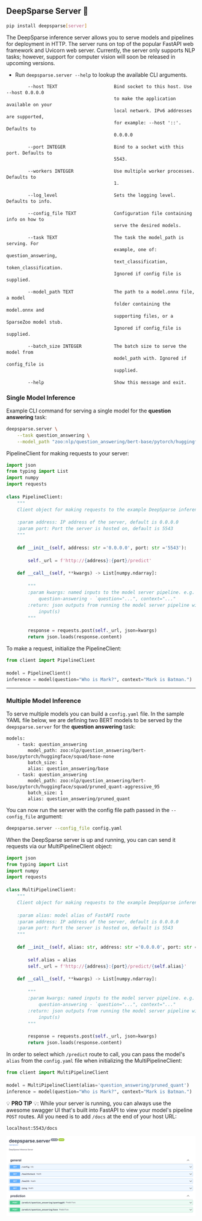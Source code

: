 ## DeepSparse Server 🔌

```bash
pip install deepsparse[server]
```

The DeepSparse inference server allows you to serve models and pipelines for deployment in HTTP. The server runs on top of the popular FastAPI web framework and Uvicorn web server. Currently, the server only supports NLP tasks; however, support for computer vision will soon be released in upcoming versions.

 - Run `deepsparse.server --help` to lookup the available CLI arguments.

```
        --host TEXT                     Bind socket to this host. Use --host 0.0.0.0
                                        to make the application available on your
                                        local network. IPv6 addresses are supported,
                                        for example: --host '::'. Defaults to
                                        0.0.0.0

        --port INTEGER                  Bind to a socket with this port. Defaults to
                                        5543.

        --workers INTEGER               Use multiple worker processes. Defaults to
                                        1.

        --log_level                     Sets the logging level. Defaults to info.

        --config_file TEXT              Configuration file containing info on how to
                                        serve the desired models.

        --task TEXT                     The task the model_path is serving. For
                                        example, one of: question_answering,
                                        text_classification, token_classification.
                                        Ignored if config file is supplied.

        --model_path TEXT               The path to a model.onnx file, a model
                                        folder containing the model.onnx and
                                        supporting files, or a SparseZoo model stub.
                                        Ignored if config_file is supplied.

        --batch_size INTEGER            The batch size to serve the model from
                                        model_path with. Ignored if config_file is
                                        supplied.

        --help                          Show this message and exit.
```

### Single Model Inference

Example CLI command for serving a single model for the **question answering** task:

```bash
deepsparse.server \
    --task question_answering \
    --model_path "zoo:nlp/question_answering/bert-base/pytorch/huggingface/squad/pruned_quant-aggressive_95"
```

PipelineClient for making requests to your server:
```python
import json
from typing import List
import numpy
import requests

class PipelineClient:
    """
    Client object for making requests to the example DeepSparse inference server with a single model

    :param address: IP address of the server, default is 0.0.0.0
    :param port: Port the server is hosted on, default is 5543
    """

    def __init__(self, address: str ='0.0.0.0', port: str ='5543'):

        self._url = f'http://{address}:{port}/predict'
        
    def __call__(self, **kwargs) -> List[numpy.ndarray]:

        """
        :param kwargs: named inputs to the model server pipeline. e.g. for
            question-answering - `question="...", context="..."
        :return: json outputs from running the model server pipeline with the given
            input(s)
        """

        response = requests.post(self._url, json=kwargs)
        return json.loads(response.content)
```

To make a request, initialize the PipelineClient:

```python
from client import PipelineClient

model = PipelineClient()
inference = model(question="Who is Mark?", context="Mark is Batman.")
```
__ __
### Multiple Model Inference
To serve multiple models you can build a `config.yaml` file. 
In the sample YAML file below, we are defining two BERT models to be served by the `deepsparse.server` for the **question answering** task:

```
models:
    - task: question_answering
        model_path: zoo:nlp/question_answering/bert-base/pytorch/huggingface/squad/base-none
        batch_size: 1
        alias: question_answering/base
    - task: question_answering
        model_path: zoo:nlp/question_answering/bert-base/pytorch/huggingface/squad/pruned_quant-aggressive_95
        batch_size: 1
        alias: question_answering/pruned_quant
```
You can now run the server with the config file path passed in the `--config_file` argument:

```bash
deepsparse.server --config_file config.yaml
```

When the DeepSparse server is up and running, you can can send it requests via our MultiPipelineClient object:

```python
import json
from typing import List
import numpy
import requests

class MultiPipelineClient:
    """
    Client object for making requests to the example DeepSparse inference server with multiple models

    :param alias: model alias of FastAPI route
    :param address: IP address of the server, default is 0.0.0.0
    :param port: Port the server is hosted on, default is 5543
    """

    def __init__(self, alias: str, address: str ='0.0.0.0', port: str ='5543'):

        self.alias = alias
        self._url = f'http://{address}:{port}/predict/{self.alias}'
        
    def __call__(self, **kwargs) -> List[numpy.ndarray]:

        """
        :param kwargs: named inputs to the model server pipeline. e.g. for
            question-answering - `question="...", context="..."
        :return: json outputs from running the model server pipeline with the given
            input(s)
        """

        response = requests.post(self._url, json=kwargs)
        return json.loads(response.content)
```
In order to select which `/predict` route to call, you can pass the model's `alias` from the `config.yaml` file when initializing the MultiPipelineClient:

```python
from client import MultiPipelineClient

model = MultiPipelineClient(alias='question_answering/pruned_quant')
inference = model(question="Who is Mark?", context="Mark is Batman.")
```

💡 **PRO TIP** 💡: While your server is running, you can always use the awesome swagger UI that's built into FastAPI to view your model's pipeline `POST` routes. All you need is to add `/docs` at the end of your host URL:

    localhost:5543/docs

![alt text](./img/swagger_ui_1.png)
